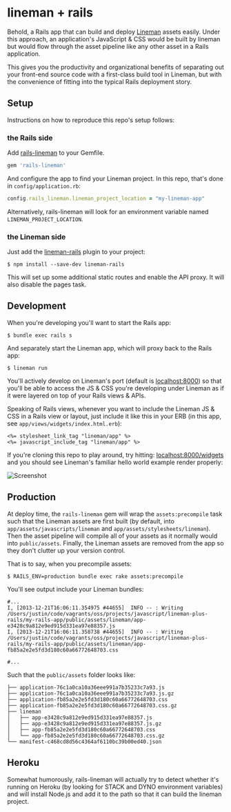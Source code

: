 # lineman + rails

Behold, a Rails app that can build and deploy [Lineman](http://linemanjs.com) assets easily. Under this
approach, an application's JavaScript & CSS would be built by lineman but would
flow through the asset pipeline like any other asset in a Rails application.

This gives you the productivity and organizational benefits of separating out your
front-end source code with a first-class build tool in Lineman, but with the convenience
of fitting into the typical Rails deployment story.

## Setup

Instructions on how to reproduce this repo's setup follows:

### the Rails side

Add [rails-lineman](https://github.com/testdouble/rails-lineman) to your Gemfile.

``` ruby
gem 'rails-lineman'
```

And configure the app to find your Lineman project. In this repo, that's done in `config/application.rb`:

``` ruby
config.rails_lineman.lineman_project_location = "my-lineman-app"
```

Alternatively, rails-lineman will look for an environment variable named `LINEMAN_PROJECT_LOCATION`.

### the Lineman side

Just add the [lineman-rails](https://github.com/testdouble/lineman-rails) plugin to your project:

```
$ npm install --save-dev lineman-rails
```

This will set up some additional static routes and enable the API proxy.
It will also disable the pages task.

## Development

When you're developing you'll want to start the Rails app:

```
$ bundle exec rails s
```

And separately start the Lineman app, which will proxy back to the Rails app:

```
$ lineman run
```

You'll actively develop on Lineman's port (default is [localhost:8000](http://localhost:8000))
so that you'll be able to access the JS & CSS you're developing under Lineman as if it were layered
on top of your Rails views & APIs.

Speaking of Rails views, whenever you want to include the Lineman JS & CSS in a Rails view or layout,
just include it like this in your ERB (in this app, see `app/views/widgets/index.html.erb`):

``` erb
<%= stylesheet_link_tag "lineman/app" %>
<%= javascript_include_tag "lineman/app" %>
```

If you're cloning this repo to play around, try hitting: [localhost:8000/widgets](http://localhost:8000/widgets)
and you should see Lineman's familiar hello world example render properly:

![Screenshot](http://f.cl.ly/items/2z32393h001w1a3S0K3f/Screen%20Shot%202013-12-21%20at%2016.01.23.png)

## Production

At deploy time, the `rails-lineman` gem will wrap the `assets:precompile` task such
that the Lineman assets are first built (by default, into
`app/assets/javascripts/lineman` and `app/assets/stylesheets/lineman`). Then the
asset pipeline will compile all of your assets as it normally would into
`public/assets`. Finally, the Lineman assets are removed from the app so they
don't clutter up your version control.

That is to say, when you precompile assets:

```
$ RAILS_ENV=production bundle exec rake assets:precompile
```

You'll see output include your Lineman bundles:

```
#...
I, [2013-12-21T16:06:11.354975 #44655]  INFO -- : Writing /Users/justin/code/vagrants/oss/projects/javascript/lineman-plus-rails/my-rails-app/public/assets/lineman/app-e3428c9a812e9ed915d331ea97e88357.js
I, [2013-12-21T16:06:11.358738 #44655]  INFO -- : Writing /Users/justin/code/vagrants/oss/projects/javascript/lineman-plus-rails/my-rails-app/public/assets/lineman/app-fb85a2e2e5fd3d180c60a66772648703.css

#...
```

Such that the `public/assets` folder looks like:

```
├── application-76c1a0ca10a36eee991a7b35233c7a93.js
├── application-76c1a0ca10a36eee991a7b35233c7a93.js.gz
├── application-fb85a2e2e5fd3d180c60a66772648703.css
├── application-fb85a2e2e5fd3d180c60a66772648703.css.gz
├── lineman
│   ├── app-e3428c9a812e9ed915d331ea97e88357.js
│   ├── app-e3428c9a812e9ed915d331ea97e88357.js.gz
│   ├── app-fb85a2e2e5fd3d180c60a66772648703.css
│   └── app-fb85a2e2e5fd3d180c60a66772648703.css.gz
└── manifest-c468cd8d56c4364af6110bc39b00ed40.json
```

## Heroku

Somewhat humorously, rails-lineman will actually try to detect whether it's running on Heroku
(by looking for STACK and DYNO environment variables) and will install Node.js and add it to
the path so that it can build the lineman project.
